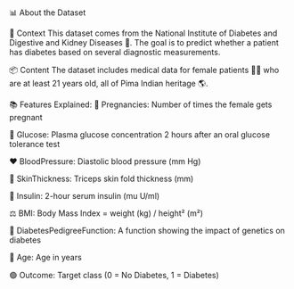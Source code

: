 📊 About the Dataset

🧪 Context
This dataset comes from the National Institute of Diabetes and Digestive and Kidney Diseases 🏥.
The goal is to predict whether a patient has diabetes based on several diagnostic measurements.

📦 Content
The dataset includes medical data for female patients 👩‍⚕️ who are at least 21 years old, all of Pima Indian heritage 🌎.

📚 Features Explained:
🤰 Pregnancies: Number of times the female gets pregnant

🍬 Glucose: Plasma glucose concentration 2 hours after an oral glucose tolerance test

❤️ BloodPressure: Diastolic blood pressure (mm Hg)

💪 SkinThickness: Triceps skin fold thickness (mm)

💉 Insulin: 2-hour serum insulin (mu U/ml)

⚖️ BMI: Body Mass Index = weight (kg) / height² (m²)

🧬 DiabetesPedigreeFunction: A function showing the impact of genetics on diabetes

🎂 Age: Age in years

🟢 Outcome: Target class (0 = No Diabetes, 1 = Diabetes)

